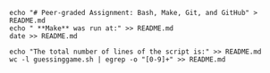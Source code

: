 
	echo "# Peer-graded Assignment: Bash, Make, Git, and GitHub" > README.md
	echo " **Make** was run at:" >> README.md
	date >> README.md 
	
	echo "The total number of lines of the script is:" >> README.md
	wc -l guessinggame.sh | egrep -o "[0-9]+" >> README.md
